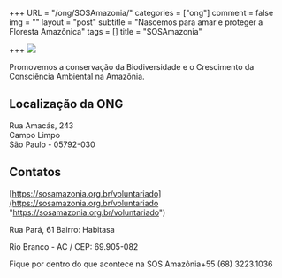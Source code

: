 +++
URL = "/ong/SOSAmazonia/"
categories = ["ong"]
comment = false
img = ""
layout = "post"
subtitle = "Nascemos para amar e proteger a Floresta Amazônica"
tags = []
title = "SOSAmazonia"

+++
![](/uploads/sosamazonia.png)

Promovemos a conservação da Biodiversidade e o Crescimento da Consciência Ambiental na Amazônia.

## Localização da ONG

Rua Amacás, 243  
Campo Limpo  
São Paulo - 05792-030

## Contatos

[https://sosamazonia.org.br/voluntariado](https://sosamazonia.org.br/voluntariado "https://sosamazonia.org.br/voluntariado")

Rua Pará, 61 Bairro: Habitasa

Rio Branco - AC / CEP: 69.905-082

Fique por dentro do que acontece na SOS Amazônia+55 (68) 3223.1036